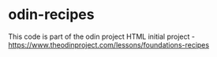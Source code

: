 # odin-recipes

This code is part of the odin project HTML initial project - https://www.theodinproject.com/lessons/foundations-recipes 